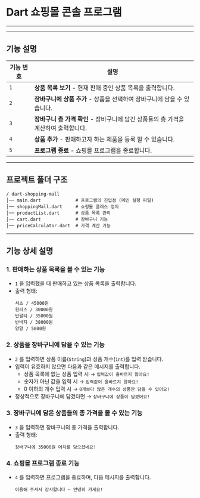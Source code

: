 #  Dart 쇼핑몰 콘솔 프로그램
---


---

##  기능 설명

| 기능 번호 | 설명 |
|----------|------|
| `1` | **상품 목록 보기** - 현재 판매 중인 상품 목록을 출력합니다. |
| `2` | **장바구니에 상품 추가** - 상품을 선택하여 장바구니에 담을 수 있습니다. |
| `3` | **장바구니 총 가격 확인** - 장바구니에 담긴 상품들의 총 가격을 계산하여 출력합니다. |
| `4` | **상품 추가** - 판매하고자 하는 제품을 등록 할 수 있습니다. |
| `5` | **프로그램 종료** - 쇼핑몰 프로그램을 종료합니다. |


---

##  프로젝트 폴더 구조

```
/ dart-shopping-mall
│── main.dart             # 프로그램의 진입점 (메인 실행 파일)
│── shoppingMall.dart     # 쇼핑몰 클래스 정의
│── productList.dart      # 상품 목록 관리
│── cart.dart             # 장바구니 기능
│── priceCalculator.dart  # 가격 계산 기능
```

---

##  기능 상세 설명

### 1. 판매하는 상품 목록을 볼 수 있는 기능

- `1` 을 입력했을 때 판매하고 있는 상품 목록을 출력합니다.
- 출력 형태:
    ```
    셔츠 / 45000원
    원피스 / 30000원
    반팔티 / 35000원
    반바지 / 38000원
    양말 / 5000원
    ```

### 2. 상품을 장바구니에 담을 수 있는 기능

- `2` 를 입력하면 상품 이름(`String`)과 상품 개수(`int`)를 입력 받습니다.
- 입력이 유효하지 않으면 다음과 같은 메시지를 출력합니다.
  - 상품 목록에 없는 상품 입력 시 → `입력값이 올바르지 않아요!`
  - 숫자가 아닌 값을 입력 시 → `입력값이 올바르지 않아요!`
  - 0 이하의 개수 입력 시 → `0개보다 많은 개수의 상품만 담을 수 있어요!`
- 정상적으로 장바구니에 담겼다면 → `장바구니에 상품이 담겼어요!`

### 3. 장바구니에 담은 상품들의 총 가격을 볼 수 있는 기능

- `3` 을 입력하면 장바구니의 총 가격을 출력합니다.
- 출력 형태:
    ```
    장바구니에 35000원 어치를 담으셨네요!
    ```

### 4. 쇼핑몰 프로그램 종료 기능

- `4` 를 입력하면 프로그램을 종료하며, 다음 메시지를 출력합니다.
    ```
    이용해 주셔서 감사합니다 ~ 안녕히 가세요!
    ```


